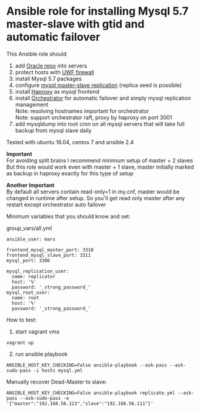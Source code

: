 # Ansible role for installing Mysql 5.7 master-slave with gtid and automatic failover

This Ansible role should
1) add [Oracle repo](https://dev.mysql.com/downloads/repo/apt/) into servers
2) protect hosts with [UWF firewall](https://en.wikipedia.org/wiki/Uncomplicated_Firewall)
3) install Mysql 5.7 packages
4) configure [mysql master-slave replication](https://dev.mysql.com/doc/refman/5.7/en/replication.html) (replica seed is possible)
5) install [Haproxy](https://en.wikipedia.org/wiki/HAProxy) as mysql frontend
6) install [Orchestrator](https://github.com/github/orchestrator) for automatic failover and simply mysql replication management  
Note: resolving hostnames important for orchestrator  
Note: support orchestrator raft, proxy by haproxy on port 3001
7) add mysqldump into root cron on all mysql servers that will take full backup from mysql slave daily

Tested with ubuntu 16.04, centos 7 and ansible 2.4

**Important**  
For avoiding split brains I recommend minimum setup of master + 2 slaves  
But this role would work even with master + 1 slave, master initially marked as backup in haproxy exactly for this type of setup

**Another Important**  
By default all servers contain read-only=1 in my.cnf, master would be changed in runtime after setup.
So you'll get read only master after any restart except orchestrator auto failover

Minimum variables that you should know and set:

group_vars/all.yml
```
ansible_user: mars

frontend_mysql_master_port: 3310
frontend_mysql_slave_port: 3311
mysql_port: 3306

mysql_replication_user:
  name: replicator
  host: '%'
  password: '_strong_password_'
mysql_root_user:
  name: root
  host: '%'
  password: '_strong_password_'
```

How to test:
1) start vagrant vms
```
vagrant up
```
2) run ansible playbook
```
ANSIBLE_HOST_KEY_CHECKING=False ansible-playbook --ask-pass --ask-sudo-pass -i hosts mysql.yml
```

Manually recover Dead-Master to slave:

```
ANSIBLE_HOST_KEY_CHECKING=False ansible-playbook replicate.yml --ask-pass --ask-sudo-pass -e '{"master":"192.168.56.123","slave":"192.168.56.111"}'
```
